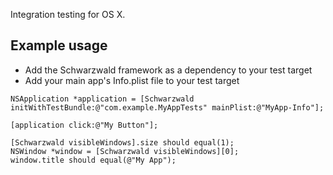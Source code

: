 Integration testing for OS X.

## Example usage

 - Add the Schwarzwald framework as a dependency to your test target
 - Add your main app's Info.plist file to your test target

```objc
NSApplication *application = [Schwarzwald initWithTestBundle:@"com.example.MyAppTests" mainPlist:@"MyApp-Info"];

[application click:@"My Button"];

[Schwarzwald visibleWindows].size should equal(1);
NSWindow *window = [Schwarzwald visibleWindows][0];
window.title should equal(@"My App");
```
